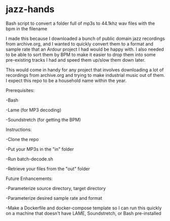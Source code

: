 # jazz-hands
Bash script to convert a folder full of mp3s to 44.1khz wav files with the bpm in the filename

I made this because I downloaded a bunch of public domain jazz recordings from archive.org, and I wanted to quickly convert them to a format and sample rate that an Ardour project I had would be happy with. I also needed to be able to sort them by BPM to make it easier to drop them into some pre-existing tracks I had and speed them up/slow them down later.

This would come in handy for any project that involves downloading a lot of recordings from archive.org and trying to make industrial music out of them. I expect this repo to be a household name within the year.

Prerequisites:

-Bash

-Lame (for MP3 decoding)

-Soundstretch (for getting the BPM)


Instructions:

-Clone the repo

-Put your MP3s in the "in" folder

-Run batch-decode.sh

-Retrieve your files from the "out" folder


Future Enhancements:

-Parameterize source directory, target directory

-Parameterize desired sample rate and format

-Make a Dockerfile and docker-compose template so I can run this quickly on a machine that doesn't have LAME, Soundstretch, or Bash pre-installed
